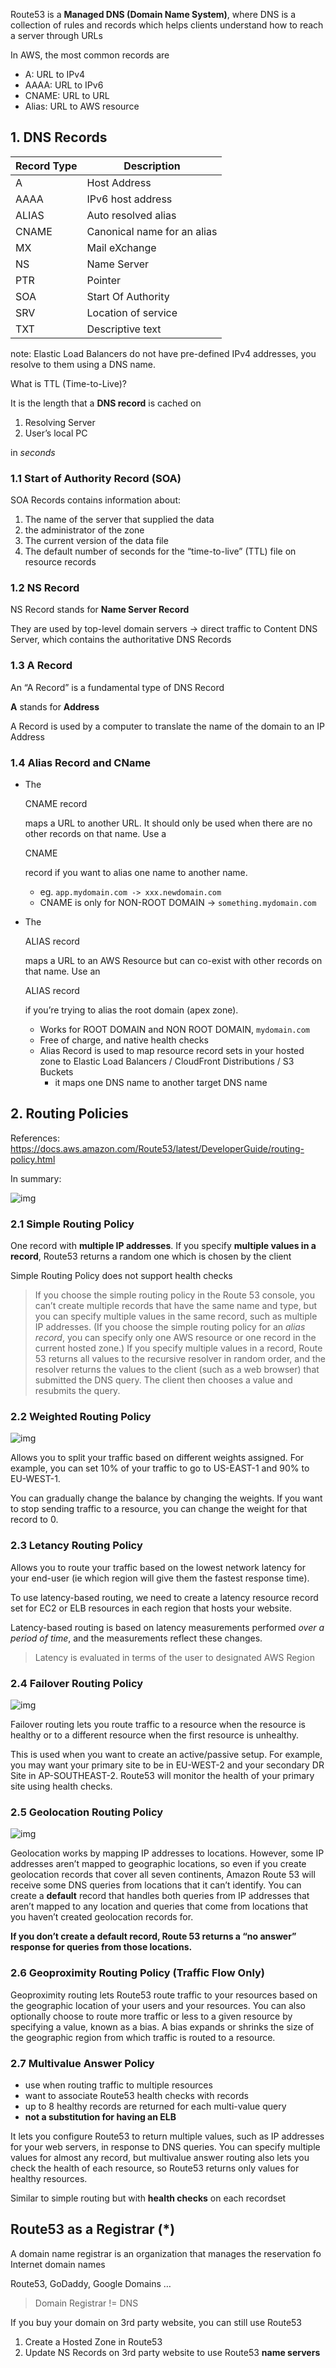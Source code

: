 Route53 is a **Managed DNS (Domain Name System)**, where DNS is a collection of rules and records which helps clients understand how to reach a server through URLs

In AWS, the most common records are

- A: URL to IPv4
- AAAA: URL to IPv6
- CNAME: URL to URL
- Alias: URL to AWS resource

## 1. DNS Records

| Record Type | Description                 |
| ----------- | --------------------------- |
| A           | Host Address                |
| AAAA        | IPv6 host address           |
| ALIAS       | Auto resolved alias         |
| CNAME       | Canonical name for an alias |
| MX          | Mail eXchange               |
| NS          | Name Server                 |
| PTR         | Pointer                     |
| SOA         | Start Of Authority          |
| SRV         | Location of service         |
| TXT         | Descriptive text            |

note: Elastic Load Balancers do not have pre-defined IPv4 addresses, you resolve to them using a DNS name.

What is TTL (Time-to-Live)?

It is the length that a **DNS record** is cached on

1. Resolving Server
2. User’s local PC

in *seconds*

### 1.1 Start of Authority Record (SOA)

SOA Records contains information about:

1. The name of the server that supplied the data
2. the administrator of the zone
3. The current version of the data file
4. The default number of seconds for the “time-to-live” (TTL) file on resource records

### 1.2 NS Record

NS Record stands for **Name Server Record**

They are used by top-level domain servers -> direct traffic to Content DNS Server, which contains the authoritative DNS Records

### 1.3 A Record

An “A Record” is a fundamental type of DNS Record

**A** stands for **Address**

A Record is used by a computer to translate the name of the domain to an IP Address

### 1.4 Alias Record and CName

- The

   

  CNAME record

   

  maps a URL to another URL. It should only be used when there are no other records on that name. Use a

   

  CNAME

   

  record if you want to alias one name to another name.

  - eg. `app.mydomain.com -> xxx.newdomain.com`
  - CNAME is only for NON-ROOT DOMAIN -> `something.mydomain.com`

- The

   

  ALIAS record

   

  maps a URL to an AWS Resource but can co-exist with other records on that name. Use an

   

  ALIAS record

   

  if you’re trying to alias the root domain (apex zone).

  - Works for ROOT DOMAIN and NON ROOT DOMAIN, `mydomain.com`
  - Free of charge, and native health checks
  - Alias Record is used to map resource record sets in your hosted zone to Elastic Load Balancers / CloudFront Distributions / S3 Buckets
    - it maps one DNS name to another target DNS name



## 2. Routing Policies

References: https://docs.aws.amazon.com/Route53/latest/DeveloperGuide/routing-policy.html

In summary:

![img](https://mk0digitalcloud3kwjy.kinstacdn.com/wp-content/uploads/2019/03/AWS-Route-53-Routing-Policies.jpg)

### 2.1 Simple Routing Policy

One record with **multiple IP addresses**. If you specify **multiple values in a record**, Route53 returns a random one which is chosen by the client

Simple Routing Policy does not support health checks

> If you choose the simple routing policy in the Route 53 console, you can’t create multiple records that have the same name and type, but you can specify multiple values in the same record, such as multiple IP addresses. (If you choose the simple routing policy for an *alias record*, you can specify only one AWS resource or one record in the current hosted zone.) If you specify multiple values in a record, Route 53 returns all values to the recursive resolver in random order, and the resolver returns the values to the client (such as a web browser) that submitted the DNS query. The client then chooses a value and resubmits the query.

### 2.2 Weighted Routing Policy

![img](https://d2908q01vomqb2.cloudfront.net/cb4e5208b4cd87268b208e49452ed6e89a68e0b8/2016/10/26/Upgrades_Image1.jpeg)

Allows you to split your traffic based on different weights assigned. For example, you can set 10% of your traffic to go to US-EAST-1 and 90% to EU-WEST-1.

You can gradually change the balance by changing the weights. If you want to stop sending traffic to a resource, you can change the weight for that record to 0.

### 2.3 Letancy Routing Policy

Allows you to route your traffic based on the lowest network latency for your end-user (ie which region will give them the fastest response time).

To use latency-based routing, we need to create a latency resource record set for EC2 or ELB resources in each region that hosts your website.

Latency-based routing is based on latency measurements performed *over a period of time*, and the measurements reflect these changes.

> Latency is evaluated in terms of the user to designated AWS Region

### 2.4 Failover Routing Policy

![img](https://miro.medium.com/max/912/1*o76vPCV2AF0jeVVunVwYDA.png)

Failover routing lets you route traffic to a resource when the resource is healthy or to a different resource when the first resource is unhealthy.

This is used when you want to create an active/passive setup. For example, you may want your primary site to be in EU-WEST-2 and your secondary DR Site in AP-SOUTHEAST-2. Route53 will monitor the health of your primary site using health checks.

### 2.5 Geolocation Routing Policy

![img](https://intellipaat.com/blog/wp-content/uploads/2019/05/r5.png)

Geolocation works by mapping IP addresses to locations. However, some IP addresses aren’t mapped to geographic locations, so even if you create geolocation records that cover all seven continents, Amazon Route 53 will receive some DNS queries from locations that it can’t identify. You can create a **default** record that handles both queries from IP addresses that aren’t mapped to any location and queries that come from locations that you haven’t created geolocation records for.

**If you don’t create a default record, Route 53 returns a “no answer” response for queries from those locations.**

### 2.6 Geoproximity Routing Policy (Traffic Flow Only)

Geoproximity routing lets Route53 route traffic to your resources based on the geographic location of your users and your resources. You can also optionally choose to route more traffic or less to a given resource by specifying a value, known as a bias. A bias expands or shrinks the size of the geographic region from which traffic is routed to a resource.

### 2.7 Multivalue Answer Policy

- use when routing traffic to multiple resources
- want to associate Route53 health checks with records
- up to 8 healthy records are returned for each multi-value query
- **not a substitution for having an ELB**

It lets you configure Route53 to return multiple values, such as IP addresses for your web servers, in response to DNS queries. You can specify multiple values for almost any record, but multivalue answer routing also lets you check the health of each resource, so Route53 returns only values for healthy resources.

Similar to simple routing but with **health checks** on each recordset

## Route53 as a Registrar (*)

A domain name registrar is an organization that manages the reservation fo Internet domain names

Route53, GoDaddy, Google Domains …

> Domain Registrar != DNS

If you buy your domain on 3rd party website, you can still use Route53

1. Create a Hosted Zone in Route53
2. Update NS Records on 3rd party website to use Route53 **name servers**